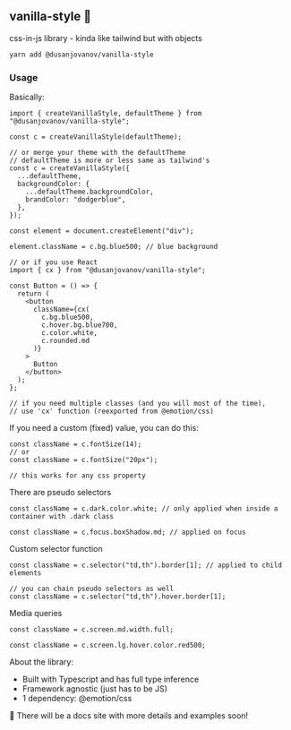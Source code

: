 ## vanilla-style 🍦

css-in-js library - kinda like tailwind but with objects

```bash
yarn add @dusanjovanov/vanilla-style
```

### Usage

Basically:

```tsx
import { createVanillaStyle, defaultTheme } from "@dusanjovanov/vanilla-style";

const c = createVanillaStyle(defaultTheme);

// or merge your theme with the defaultTheme
// defaultTheme is more or less same as tailwind's
const c = createVanillaStyle({
  ...defaultTheme,
  backgroundColor: {
    ...defaultTheme.backgroundColor,
    brandColor: "dodgerblue",
  },
});

const element = document.createElement("div");

element.className = c.bg.blue500; // blue background

// or if you use React
import { cx } from "@dusanjovanov/vanilla-style";

const Button = () => {
  return (
    <button
      className={cx(
        c.bg.blue500,
        c.hover.bg.blue700,
        c.color.white,
        c.rounded.md
      )}
    >
      Button
    </button>
  );
};

// if you need multiple classes (and you will most of the time),
// use 'cx' function (reexported from @emotion/css)
```

If you need a custom (fixed) value, you can do this:

```tsx
const className = c.fontSize(14);
// or
const className = c.fontSize("20px");

// this works for any css property
```

There are pseudo selectors

```tsx
const className = c.dark.color.white; // only applied when inside a container with .dark class

const className = c.focus.boxShadow.md; // applied on focus
```

Custom selector function

```tsx
const className = c.selector("td,th").border[1]; // applied to child elements

// you can chain pseudo selectors as well
const className = c.selector("td,th").hover.border[1];
```

Media queries

```tsx
const className = c.screen.md.width.full;

const className = c.screen.lg.hover.color.red500;
```

About the library:

- Built with Typescript and has full type inference
- Framework agnostic (just has to be JS)
- 1 dependency: @emotion/css

🔔 There will be a docs site with more details and examples soon!
